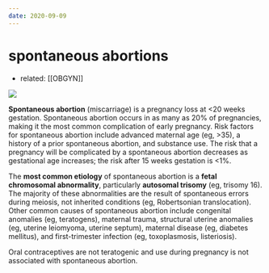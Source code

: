 ```yaml
---
date: 2020-09-09
---
```


# spontaneous abortions

- related: [[OBGYN]]

![](https://photos.thisispiggy.com/file/wikiFiles/20200909203145_1.png)

**Spontaneous abortion** (miscarriage) is a pregnancy loss at <20 weeks gestation.  Spontaneous abortion occurs in as many as 20% of pregnancies, making it the most common complication of early pregnancy.  Risk factors for spontaneous abortion include advanced maternal age (eg, >35), a history of a prior spontaneous abortion, and substance use.  The risk that a pregnancy will be complicated by a spontaneous abortion decreases as gestational age increases; the risk after 15 weeks gestation is <1%.

The **most common etiology** of spontaneous abortion is a **fetal chromosomal abnormality**, particularly **autosomal trisomy** (eg, trisomy 16).  The majority of these abnormalities are the result of spontaneous errors during meiosis, not inherited conditions (eg, Robertsonian translocation).  Other common causes of spontaneous abortion include congenital anomalies (eg, teratogens), maternal trauma, structural uterine anomalies (eg, uterine leiomyoma, uterine septum), maternal disease (eg, diabetes mellitus), and first-trimester infection (eg, toxoplasmosis, listeriosis).

Oral contraceptives are not teratogenic and use during pregnancy is not associated with spontaneous abortion.
